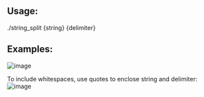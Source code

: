 Usage:
-------
./string_split {string} {delimiter}

Examples:
--------

![image](https://github.com/user-attachments/assets/26283ed7-6710-402c-9e01-400e922901f9)

To include whitespaces, use quotes to enclose string and delimiter:
![image](https://github.com/user-attachments/assets/0a84bc02-d69b-4086-bb43-78bf1392ebd4)




